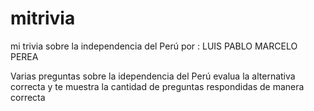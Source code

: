 # mitrivia
mi trivia sobre la independencia del Perú por : LUIS PABLO MARCELO PEREA

Varias preguntas sobre la idependencia del Perú
evalua la alternativa correcta y te muestra la cantidad de preguntas respondidas de manera correcta
